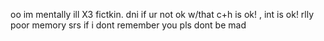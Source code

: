 oo im mentally ill X3
fictkin. dni if ur not ok w/that
c+h is ok! , int is ok!
rlly poor memory srs if i dont remember you pls dont be mad
